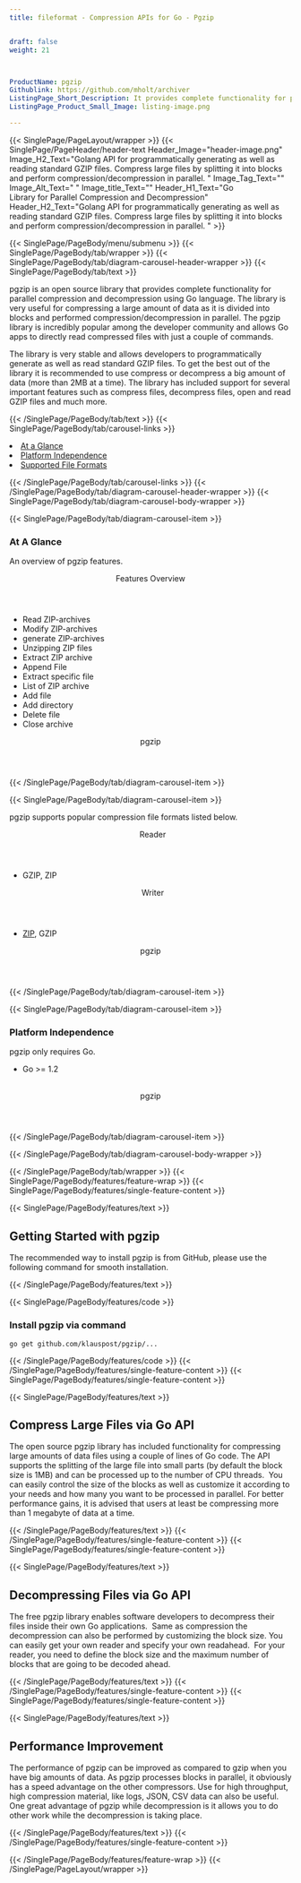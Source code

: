 ```yaml
---
title: fileformat - Compression APIs for Go - Pgzip


draft: false
weight: 21



ProductName: pgzip
Githublink: https://github.com/mholt/archiver
ListingPage_Short_Description: It provides complete functionality for parallel compression and decompression of large Files using the Go language.
ListingPage_Product_Small_Image: listing-image.png 

---
```


{{< SinglePage/PageLayout/wrapper >}}
{{< SinglePage/PageHeader/header-text
Header_Image="header-image.png"
Image_H2_Text="Golang API for programmatically generating as well as reading standard GZIP files. Compress large files by splitting it into blocks and perform compression/decompression in parallel. "
Image_Tag_Text=""
Image_Alt_Text=" "
Image_title_Text=""
Header_H1_Text="Go Library for Parallel Compression and Decompression"
Header_H2_Text="Golang API for programmatically generating as well as reading standard GZIP files. Compress large files by splitting it into blocks and perform compression/decompression in parallel. " >}}

{{< SinglePage/PageBody/menu/submenu >}}
{{< SinglePage/PageBody/tab/wrapper >}}
{{< SinglePage/PageBody/tab/diagram-carousel-header-wrapper >}}
{{< SinglePage/PageBody/tab/text >}}



<p>pgzip is an open source library that provides complete functionality for parallel compression and decompression using Go language. The library is very useful for compressing a large amount of data as it is divided into blocks and performed compression/decompression in parallel. The pgzip library is incredibly popular among the developer community and allows Go apps to directly read compressed files with just a couple of commands.</p>
<p>The library is very stable and allows developers to programmatically generate as well as read standard GZIP files. To get the best out of the library it is recommended to use compress or decompress a big amount of data (more than 2MB at a time). The library has included support for several important features such as compress files, decompress files, open and read GZIP files and much more.</p>

{{< /SinglePage/PageBody/tab/text >}}
{{< SinglePage/PageBody/tab/carousel-links >}}

<li data-target="#diagramcarousel" data-slide-to="0"><a href="#">At a Glance</a></li>
<li data-target="#diagramcarousel" data-slide-to="2"><a href="#">Platform Independence</a></li>
<li data-target="#diagramcarousel" data-slide-to="1"><a class="activetab" href="#">Supported File Formats</a></li>


{{< /SinglePage/PageBody/tab/carousel-links >}}
{{< /SinglePage/PageBody/tab/diagram-carousel-header-wrapper >}}
{{< SinglePage/PageBody/tab/diagram-carousel-body-wrapper >}}

{{< SinglePage/PageBody/tab/diagram-carousel-item >}}
<h3>At A Glance</h3>
<p>An overview of pgzip features.</p>
<div class="diagram1 d1-poi">
<div class="d1-row">
<div class="d1-col d1-right"><header>Features Overview</header>
<ul>
<li>Read ZIP-archives</li>
<li>Modify ZIP-archives</li>
<li>generate ZIP-archives</li>
<li>Unzipping ZIP files</li>
<li>Extract ZIP archive</li>
<li>Append File</li>
<li>Extract specific file</li>
<li>List of ZIP archive</li>
<li>Add file</li>
<li>Add directory</li>
<li>Delete file</li>
<li>Close archive</li>
</ul>
</div>
</div>
<div class="d1-logo" style="border: none;"><!--<img src='listing-image.png' alt="Compression APIs for .NET" />--><header>pgzip</header><footer><small></small></footer></div>
<!--/logo--></div>
<!--/diagram1-->
{{< /SinglePage/PageBody/tab/diagram-carousel-item >}}

{{< SinglePage/PageBody/tab/diagram-carousel-item >}}
<p>pgzip supports popular compression file formats listed below.</p>
<div class="diagram1 d2  d1-poi">
<div class="d1-row">
<div class="d1-col d1-left"><header><i class="fa fa-arrows-v "> </i> Reader</header>
<ul>
<li>GZIP, ZIP</li>
</ul>
</div>
<!--/left-->
<div class="d1-col d1-right"><header><i class="fa  fa-long-arrow-down"> </i> Writer</header>
<ul>
<li><a href="https://wiki.fileformat.com/compression/zip/">ZIP</a>, GZIP</li>
</ul>
</div>
<!--/right--></div>
<!--/row-->
<div class="d1-logo" style="border: none;"><!--<img src='listing-image.png' alt="Compression APIs for .NET" />--><header>pgzip</header><footer><small></small></footer></div>
<!--/logo--></div>
<!--/diagram2-->
{{< /SinglePage/PageBody/tab/diagram-carousel-item >}}

{{< SinglePage/PageBody/tab/diagram-carousel-item >}}
<h3>Platform Independence</h3>
<p>pgzip only requires Go.</p>
<div class="diagram1 d1-poi">
<div class="d1-row">
<div class="d1-col d1-left">
<ul>
<li>Go &gt;= 1.2 </li>
</ul>
</div>
<!--/left-->
<div class="d1-col d1-right"> </div>
<!--/right--></div>
<!--/row-->
<div class="d1-logo" style="border: none;"><!--<img src='listing-image.png' alt="Compression APIs for .NET" />--><header>pgzip</header><footer><small></small></footer></div>
<!--/logo--></div>
<!--/diagram2 -->
{{< /SinglePage/PageBody/tab/diagram-carousel-item >}}

{{< /SinglePage/PageBody/tab/diagram-carousel-body-wrapper >}}

{{< /SinglePage/PageBody/tab/wrapper >}}
{{< SinglePage/PageBody/features/feature-wrap >}}
{{< SinglePage/PageBody/features/single-feature-content >}}

{{< SinglePage/PageBody/features/text >}}
<h2 class="h2title">Getting Started with pgzip</h2>
<p>The recommended way to install pgzip is from GitHub, please use the following command for smooth installation.</p>
{{< /SinglePage/PageBody/features/text >}}

{{< SinglePage/PageBody/features/code >}}
<h3>Install pgzip via command</h3>
<pre><code class="html">go get github.com/klauspost/pgzip/...</code></pre>


{{< /SinglePage/PageBody/features/code >}}
{{< /SinglePage/PageBody/features/single-feature-content >}}
{{< SinglePage/PageBody/features/single-feature-content >}}

{{< SinglePage/PageBody/features/text >}}
<h2 class="h2title">Compress Large Files via Go API</h2>
<p>The open source pgzip library has included functionality for compressing large amounts of data files using a couple of lines of Go code. The API supports the splitting of the large file into small parts (by default the block size is 1MB) and can be processed up to the number of CPU threads.  You can easily control the size of the blocks as well as customize it according to your needs and how many you want to be processed in parallel. For better performance gains, it is advised that users at least be compressing more than 1 megabyte of data at a time.</p>

{{< /SinglePage/PageBody/features/text >}}
{{< /SinglePage/PageBody/features/single-feature-content >}}
{{< SinglePage/PageBody/features/single-feature-content >}}

{{< SinglePage/PageBody/features/text >}}
<h2 class="h2title">Decompressing Files via Go API</h2>
<p>The free pgzip library enables software developers to decompress their files inside their own Go applications.  Same as compression the decompression can also be performed by customizing the block size. You can easily get your own reader and specify your own readahead.  For your reader, you need to define the block size and the maximum number of blocks that are going to be decoded ahead.</p>

{{< /SinglePage/PageBody/features/text >}}
{{< /SinglePage/PageBody/features/single-feature-content >}}
{{< SinglePage/PageBody/features/single-feature-content >}}

{{< SinglePage/PageBody/features/text >}}
<h2 class="h2title">Performance Improvement</h2>
<p>The performance of pgzip can be improved as compared to gzip when you have big amounts of data. As pgzip processes blocks in parallel, it obviously has a speed advantage on the other compressors. Use for high throughput, high compression material, like logs, JSON, CSV data can also be useful.  One great advantage of pgzip while decompression is it allows you to do other work while the decompression is taking place.</p>

{{< /SinglePage/PageBody/features/text >}}
{{< /SinglePage/PageBody/features/single-feature-content >}}

{{< /SinglePage/PageBody/features/feature-wrap >}}
{{< /SinglePage/PageLayout/wrapper >}}